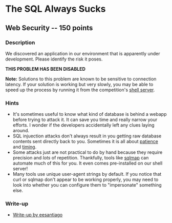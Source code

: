 # The SQL Always Sucks

## Web Security -- 150 points

### Description

We discovered an application in our environment that is apparently under development. Please identify the risk it poses.

**THIS PROBLEM HAS BEEN DISABLED**

**Note:** Solutions to this problem are known to be sensitive to connection latency. If your solution is working but very slowly, you may be able to speed up the process by running it from the competition's [shell server](/shell).

### Hints

* It's sometimes useful to know what kind of database is behind a webapp before trying to attack it. It can save you time and really narrow your efforts. I wonder if the developers accidentally left any clues laying around.
* SQL injuection attacks don't always result in you getting raw database contents sent directly back to you. Sometimes it is all about [patience](https://www.sqlinjection.net/time-based/) and [timing](https://hackernoon.com/timing-based-blind-sql-attacks-bd276dc618dd).
* Some attacks just are not practical to do by hand because they require precision and *lots* of repetition. Thankfully, tools like [sqlmap](https://github.com/sqlmapproject/sqlmap/wiki/Usage) can automate much of this for you. It even comes pre-installed on our shell server!
* Many tools use unique user-agent strings by default. If you notice that curl or sqlmap don't appear to be working properly, you may need to look into whether you can configure them to "impersonate" something else.


### Write-up

- [Write-up by eesantiago](https://github.com/eesantiago/Writeups/tree/master/CyberStakes_2020/sql_always_sucks)
